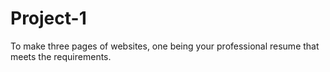 # Project-1
To make three pages of websites, one being your professional resume that meets the requirements.

